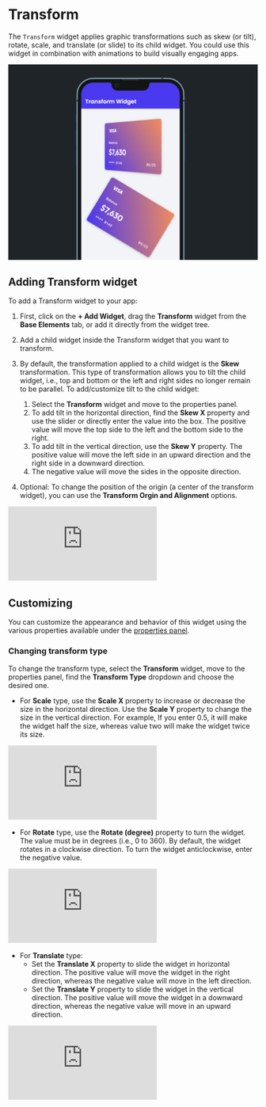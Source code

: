 

# Transform

The `Transform` widget applies graphic transformations such as skew (or tilt), rotate, scale, and translate (or slide) to its child widget. You could use this widget in combination with animations to build visually engaging apps.

![img_10.png](img_10.png)

## Adding Transform widget

To add a Transform widget to your app:

1. First, click on the **+ Add Widget**, drag the **Transform** widget from the **Base Elements** 
tab, or add it directly from the widget tree.
5. Add a child widget inside the Transform widget that you want to transform.
8. By default, the transformation applied to a child widget is the **Skew** transformation. This type of transformation allows you to tilt the child widget, i.e., top and bottom or the left and right sides no longer remain to be parallel. To add/customize tilt to the child widget:

	1. Select the **Transform** widget and move to the properties panel.
	5. To add tilt in the horizontal direction, find the **Skew X** property and use the slider or directly enter the value into the box. The positive value will move the top side to the left and the bottom side to the right.
	8. To add tilt in the vertical direction, use the **Skew Y** property. The positive value will move the left side in an upward direction and the right side in a downward direction.
	11. The negative value will move the sides in the opposite direction.
11. Optional: To change the position of the origin (a center of the transform widget), you can use the **Transform Orgin and Alignment** options.

<div style={{
    position: 'relative',
    paddingBottom: 'calc(56.67989417989418% + 41px)', // Keeps the aspect ratio and additional padding
    height: 0,
    width: '100%'
}}>
    <iframe 
        src="https://demo.arcade.software/WrRdoc4FGhUxVLA3bwIE?embed&show_copy_link=true"
        title=""
        style={{
            position: 'absolute',
            top: 0,
            left: 0,
            width: '100%',
            height: '100%',
            colorScheme: 'light'
        }}
        frameborder="0"
        loading="lazy"
        webkitAllowFullScreen
        mozAllowFullScreen
        allowFullScreen
        allow="clipboard-write">
    </iframe>
</div>

<p></p>

## Customizing

You can customize the appearance and behavior of this widget using the various properties available under the [properties panel](/getting-started/ui-builder/properties-panel).

### Changing transform type

To change the transform type, select the **Transform** widget, move to the properties panel, find the **Transform Type** dropdown and choose the desired one.

* For **Scale** type, use the **Scale X** property to increase or decrease the size in the horizontal direction. Use the **Scale Y** property to change the size in the vertical direction. For example, If you enter 0.5, it will make the widget half the size, whereas value two will make the widget twice its size.

<div style={{
    position: 'relative',
    paddingBottom: 'calc(56.67989417989418% + 41px)', // Keeps the aspect ratio and additional padding
    height: 0,
    width: '100%'
}}>
    <iframe 
        src="https://demo.arcade.software/PcuzlbUjcBR9Yy7l9uQX?embed&show_copy_link=true"
        title=""
        style={{
            position: 'absolute',
            top: 0,
            left: 0,
            width: '100%',
            height: '100%',
            colorScheme: 'light'
        }}
        frameborder="0"
        loading="lazy"
        webkitAllowFullScreen
        mozAllowFullScreen
        allowFullScreen
        allow="clipboard-write">
    </iframe>
</div>

<p></p>

* For **Rotate** type, use the **Rotate (degree)** property to turn the widget. The value must be in degrees (i.e., 0 to 360). By default, the widget rotates in a clockwise direction. To turn the widget anticlockwise, enter the negative value.

<div style={{
    position: 'relative',
    paddingBottom: 'calc(56.67989417989418% + 41px)', // Keeps the aspect ratio and additional padding
    height: 0,
    width: '100%'
}}>
    <iframe 
        src="https://demo.arcade.software/G4O5Uw6xnTt75EUx72oN?embed&show_copy_link=true"
        title=""
        style={{
            position: 'absolute',
            top: 0,
            left: 0,
            width: '100%',
            height: '100%',
            colorScheme: 'light'
        }}
        frameborder="0"
        loading="lazy"
        webkitAllowFullScreen
        mozAllowFullScreen
        allowFullScreen
        allow="clipboard-write">
    </iframe>
</div>

<p></p>

* For **Translate** type:
	+ Set the **Translate X** property to slide the widget in horizontal direction. The positive value will move the widget in the right direction, whereas the negative value will move in the left direction.
	+ Set the **Translate Y** property to slide the widget in the vertical direction. The positive value will move the widget in a downward direction, whereas the negative value will move in an upward direction.

<p></p>

<div style={{
    position: 'relative',
    paddingBottom: 'calc(56.67989417989418% + 41px)', // Keeps the aspect ratio and additional padding
    height: 0,
    width: '100%'
}}>
    <iframe 
        src="https://demo.arcade.software/AGK0hFPfcmhVmbipxAj7?embed&show_copy_link=true"
        title=""
        style={{
            position: 'absolute',
            top: 0,
            left: 0,
            width: '100%',
            height: '100%',
            colorScheme: 'light'
        }}
        frameborder="0"
        loading="lazy"
        webkitAllowFullScreen
        mozAllowFullScreen
        allowFullScreen
        allow="clipboard-write">
    </iframe>
</div>
